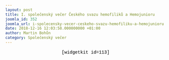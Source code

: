 ```yaml
---
layout: post
title: I. společenský večer Českého svazu hemofiliků a Hemojunioru
joomla_id: 352
joomla_url: i-spolecensky-vecer-ceskeho-svazu-hemofiliku-a-hemojunioru
date: 2018-12-16 12:03:58.000000000 +01:00
author: Martin Bohůn
category: Společenský večer
---
```


<p style="text-align: center;"> <span style="color: #000000;"><span style="font-family: Courier New;">[widgetkit id=113]</span></span></p>
<p><span style="color: #000000;"> </span></p>
